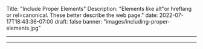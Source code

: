 Title: "Include Proper Elements"
Description: "Elements like alt"or hreflang or rel=canonical. These better describe the web page."
date: 2022-07-17T18:43:36-07:00
draft: false
banner: "images/including-proper-elements.jpg"

---

---

